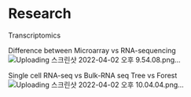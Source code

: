 # Research

Transcriptomics

Difference between Microarray vs RNA-sequencing
![Uploading 스크린샷 2022-04-02 오후 9.54.08.png…](figure1)

Single cell RNA-seq vs Bulk-RNA seq
Tree vs Forest
![Uploading 스크린샷 2022-04-02 오후 10.04.04.png…](figure2)
